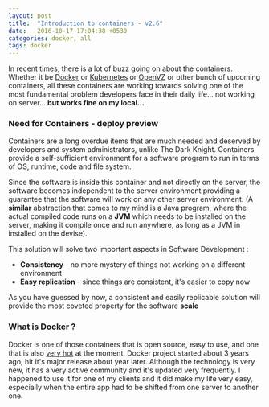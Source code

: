 ```yaml
---
layout: post
title:  "Introduction to containers - v2.6"
date:   2016-10-17 17:04:38 +0530
categories: docker, all
tags: docker
---
```


In recent times, there is a lot of buzz going on about the containers. Whether it be [Docker](https://www.docker.com/) or [Kubernetes](http://kubernetes.io/) or [OpenVZ](https://openvz.org/Main_Page) or other bunch of upcoming containers, all these containers are working towards solving one of the most fundamental problem developers face in their daily life... not working on server... **but works fine on my local...**

### Need for Containers - deploy preview
Containers are a long overdue items that are much needed and deserved by developers and system administrators, unlike The Dark Knight. Containers provide a self-sufficient environment for a software program to run in terms of OS, runtime, code and file system. 

Since the software is inside this container and not directly on the server, the software becomes independent to the server environment providing a guarantee that the software will work on any other server environment. (A <b>similar</b> abstraction that comes to my mind is a Java program, where the actual compiled code runs on a <b>JVM</b> which needs to be installed on the server, making it compile once and run anywhere, as long as a JVM in installed on the devise). 

This solution will solve two important aspects in Software Development :
- **Consistency** - no more mystery of things not working on a different environment
- **Easy replication** - since things are consistent, it's easier to copy now

As you have guessed by now, a consistent and easily replicable solution will provide the most coveted property for the software **scale**

### What is Docker ?
Docker is one of those containers that is open source, easy to use, and one that is also [very hot](https://github.com/docker/docker/pulse) at the moment. Docker project started about 3 years ago, hit it's major release about year later. Although the technology is very new, it has a very active community and it's updated very frequently. I happened to use it for one of my clients and it did make my life very easy, especially when the entire app had to be shifted from one server to another one.
